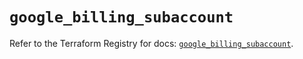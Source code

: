 # `google_billing_subaccount`

Refer to the Terraform Registry for docs: [`google_billing_subaccount`](https://registry.terraform.io/providers/hashicorp/google/6.12.0/docs/resources/billing_subaccount).
